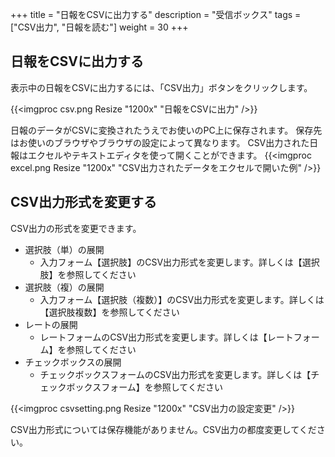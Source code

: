 +++
title = "日報をCSVに出力する"
description = "受信ボックス"
tags = ["CSV出力", "日報を読む"]
weight = 30
+++

## 日報をCSVに出力する

表示中の日報をCSVに出力するには、「CSV出力」ボタンをクリックします。

{{<imgproc csv.png Resize "1200x" "日報をCSVに出力" />}}

日報のデータがCSVに変換されたうえでお使いのPC上に保存されます。
保存先はお使いのブラウザやブラウザの設定によって異なります。
CSV出力された日報はエクセルやテキストエディタを使って開くことができます。
{{<imgproc excel.png Resize "1200x" "CSV出力されたデータをエクセルで開いた例" />}}

## CSV出力形式を変更する

CSV出力の形式を変更できます。

- 選択肢（単）の展開
  - 入力フォーム【選択肢】のCSV出力形式を変更します。詳しくは【選択肢】を参照してください
- 選択肢（複）の展開
  - 入力フォーム【選択肢（複数）】のCSV出力形式を変更します。詳しくは【選択肢複数】を参照してください
- レートの展開
  - レートフォームのCSV出力形式を変更します。詳しくは【レートフォーム】を参照してください
- チェックボックスの展開
  - チェックボックスフォームのCSV出力形式を変更します。詳しくは【チェックボックスフォーム】を参照してください

{{<imgproc csvsetting.png Resize "1200x" "CSV出力の設定変更" />}}

CSV出力形式については保存機能がありません。CSV出力の都度変更してください。
